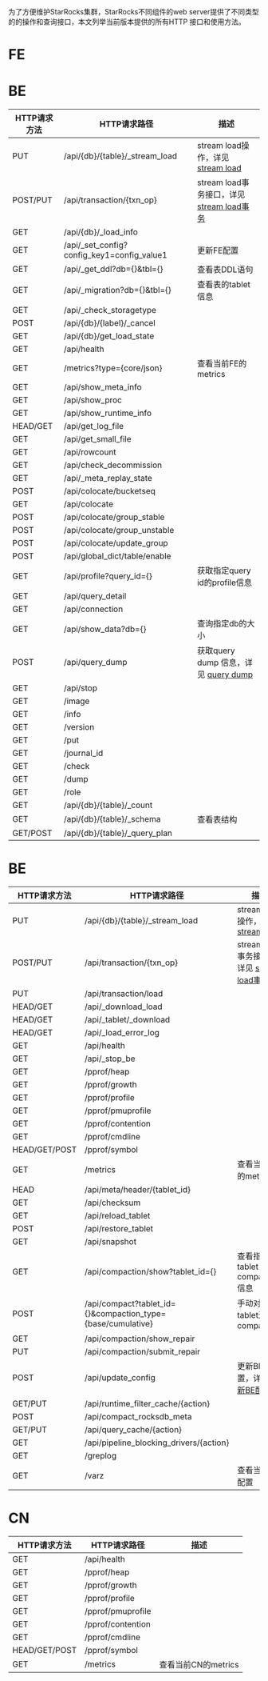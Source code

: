 为了方便维护StarRocks集群，StarRocks不同组件的web server提供了不同类型的的操作和查询接口，本文列举当前版本提供的所有HTTP 接口和使用方法。

# FE
# BE
| HTTP请求方法       | HTTP请求路径                                                     | 描述                                                                                                                |
|------------------| --------------------------------------------------------------  |-------------------------------------------------------------------------------------------------------------------- |
| PUT              | /api/{db}/{table}/_stream_load                                  | stream load操作，详见 [stream load](https://docs.starrocks.io/zh-cn/latest/loading/StreamLoad)                                |
| POST/PUT         | /api/transaction/{txn_op}                                       | stream load事务接口，详见 [stream load事务](https://docs.starrocks.io/zh-cn/latest/loading/Stream_Load_transaction_interface)     |
| GET              | /api/{db}/_load_info
| GET              | /api/_set_config?config_key1=config_value1                      | 更新FE配置                                                                                                            |
| GET              | /api/_get_ddl?db={}&tbl={}                                      | 查看表DDL语句
| GET              | /api/_migration?db={}&tbl={}                                    | 查看表的tablet信息                                                                                                    |
| GET              | /api/_check_storagetype
| POST             | /api/{db}/{label}/_cancel
| GET              | /api/{db}/get_load_state
| GET              | /api/health
| GET              | /metrics?type={core/json}                                       | 查看当前FE的metrics                                                                                                |
| GET              | /api/show_meta_info
| GET              | /api/show_proc
| GET              | /api/show_runtime_info
| HEAD/GET         | /api/get_log_file
| GET              | /api/get_small_file
| GET              | /api/rowcount
| GET              | /api/check_decommission
| GET              | /api/_meta_replay_state
| POST             | /api/colocate/bucketseq
| GET              | /api/colocate
| POST             | /api/colocate/group_stable
| POST             | /api/colocate/group_unstable
| POST             | /api/colocate/update_group
| POST             | /api/global_dict/table/enable
| GET              | /api/profile?query_id={}                                        | 获取指定query id的profile信息                                                                                       |
| GET              | /api/query_detail
| GET              | /api/connection
| GET              | /api/show_data?db={}                                            | 查询指定db的大小                                                                                                    |
| POST             | /api/query_dump                                                 | 获取query dump 信息，详见 [query dump](https://docs.starrocks.io/zh-cn/latest/faq/Dump_query)                        |
| GET              | /api/stop
| GET              | /image
| GET              | /info
| GET              | /version
| GET              | /put
| GET              | /journal_id
| GET              | /check
| GET              | /dump
| GET              | /role
| GET              | /api/{db}/{table}/_count                                       
| GET              | /api/{db}/{table}/_schema                                      | 查看表结构                                                                                                          |
| GET/POST         | /api/{db}/{table}/_query_plan

# BE
| HTTP请求方法       | HTTP请求路径                                                     | 描述                                                                                                                |
|------------------| --------------------------------------------------------------  |-------------------------------------------------------------------------------------------------------------------- |
| PUT              | /api/{db}/{table}/_stream_load                                  | stream load操作，详见 [stream load](https://docs.starrocks.io/zh-cn/latest/loading/StreamLoad)                          |
| POST/PUT         | /api/transaction/{txn_op}                                       | stream load事务接口，详见 [stream load事务](https://docs.starrocks.io/zh-cn/latest/loading/Stream_Load_transaction_interface)   |
| PUT              | /api/transaction/load                                           |
| HEAD/GET         | /api/_download_load                                             |
| HEAD/GET         | /api/_tablet/_download                                          |
| HEAD/GET         | /api/_load_error_log                                            |
| GET              | /api/health                                                     |
| GET              | /api/_stop_be                                                   |
| GET              | /pprof/heap                                                     |
| GET              | /pprof/growth                                                   |
| GET              | /pprof/profile                                                  |
| GET              | /pprof/pmuprofile                                               |
| GET              | /pprof/contention                                               |
| GET              | /pprof/cmdline                                                  |
| HEAD/GET/POST    | /pprof/symbol                                                   |
| GET              | /metrics                                                        | 查看当前BE的metrics                                                                                                 |
| HEAD             | /api/meta/header/{tablet_id}                                    |
| GET              | /api/checksum                                                   |
| GET              | /api/reload_tablet                                              |
| POST             | /api/restore_tablet                                             |
| GET              | /api/snapshot                                                   |
| GET              | /api/compaction/show?tablet_id={}                               | 查看指定tablet compaction信息
| POST             | /api/compact?tablet_id={}&compaction_type={base/cumulative}     | 手动对指定tablet进行compaction                                                                                       |
| GET              | /api/compaction/show_repair                                     |
| PUT              | /api/compaction/submit_repair                                   |
| POST             | /api/update_config                                              | 更新BE配置，详见[更新BE配置](https://docs.starrocks.io/zh-cn/latest/administration/Configuration#be-%E9%85%8D%E7%BD%AE%E9%A1%B9)  |
| GET/PUT          | /api/runtime_filter_cache/{action}                              |
| POST             | /api/compact_rocksdb_meta                                       |
| GET/PUT          | /api/query_cache/{action}                                       |
| GET              | /api/pipeline_blocking_drivers/{action}                         |
| GET              | /greplog                                                        |
| GET              | /varz                                                           | 查看当前BE配置                                                                                                       |



# CN

| HTTP请求方法       | HTTP请求路径                                                     | 描述                                                                                                                |
|------------------| --------------------------------------------------------------  |-------------------------------------------------------------------------------------------------------------------- |
| GET              | /api/health                                                     |
| GET              | /pprof/heap                                                     |
| GET              | /pprof/growth                                                   |
| GET              | /pprof/profile                                                  |
| GET              | /pprof/pmuprofile                                               |
| GET              | /pprof/contention                                               |
| GET              | /pprof/cmdline                                                  |
| HEAD/GET/POST    | /pprof/symbol                                                   |
| GET              | /metrics                                                        | 查看当前CN的metrics                                                                                                 |